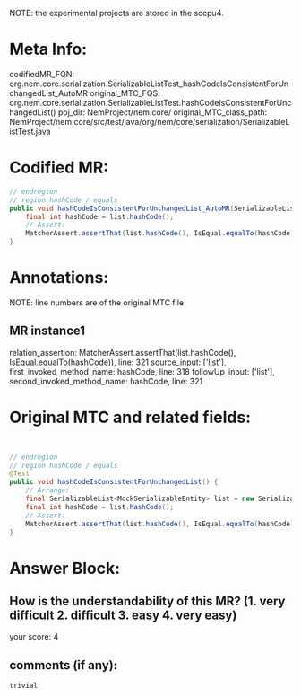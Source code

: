 NOTE: the experimental projects are stored in the sccpu4.

# Meta Info:
codifiedMR_FQN:
org.nem.core.serialization.SerializableListTest_hashCodeIsConsistentForUnchangedList_AutoMR
original_MTC_FQS:
org.nem.core.serialization.SerializableListTest.hashCodeIsConsistentForUnchangedList()
poj_dir:
NemProject/nem.core/
original_MTC_class_path:
NemProject/nem.core/src/test/java/org/nem/core/serialization/SerializableListTest.java

# Codified MR:
```java
// endregion
// region hashCode / equals
public void hashCodeIsConsistentForUnchangedList_AutoMR(SerializableList<MockSerializableEntity> list) {
    final int hashCode = list.hashCode();
    // Assert:
    MatcherAssert.assertThat(list.hashCode(), IsEqual.equalTo(hashCode));
}
```

# Annotations:
NOTE: line numbers are of the original MTC file
## MR instance1
relation_assertion: MatcherAssert.assertThat(list.hashCode(), IsEqual.equalTo(hashCode)), line: 321 
source_input: ['list'], first_invoked_method_name: hashCode, line: 318 
followUp_input: ['list'], second_invoked_method_name: hashCode, line: 321 


# Original MTC and related fields:
```java


// endregion
// region hashCode / equals
@Test
public void hashCodeIsConsistentForUnchangedList() {
    // Arrange:
    final SerializableList<MockSerializableEntity> list = new SerializableList<>(10);
    final int hashCode = list.hashCode();
    // Assert:
    MatcherAssert.assertThat(list.hashCode(), IsEqual.equalTo(hashCode));
}

```


# Answer Block: 
## How is the understandability of this MR? (1. very difficult 2. difficult 3. easy 4. very easy)
your score: 4
 
## comments (if any): 
```txt
trivial
```
